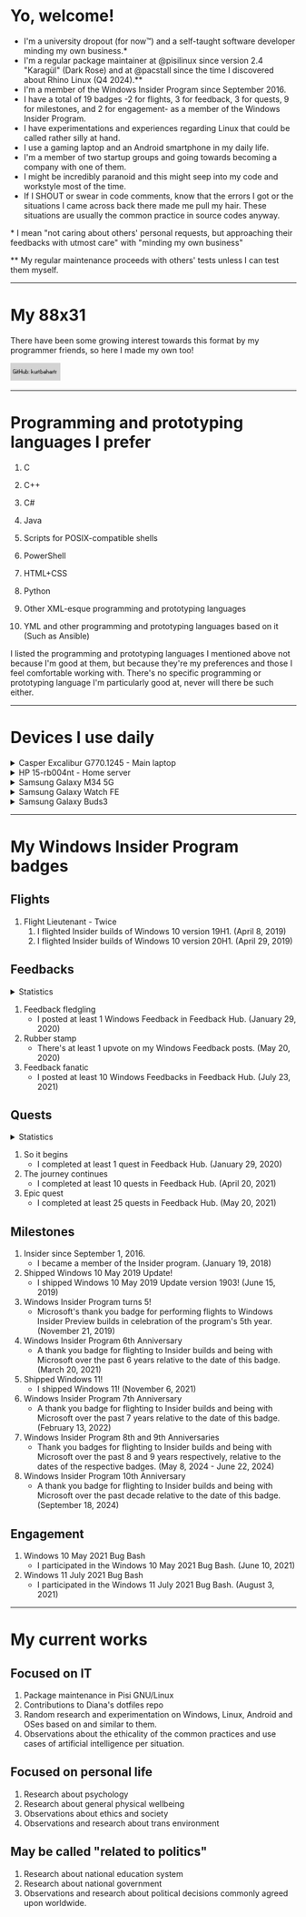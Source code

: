 # Yo, welcome!

- I'm a university dropout (for now:tm:) and a self-taught software developer minding my own business.\*
- I'm a regular package maintainer at @pisilinux since version 2.4 "Karagül" (Dark Rose) and at @pacstall since the time I discovered about Rhino Linux (Q4 2024).\*\*
- I'm a member of the Windows Insider Program since September 2016.
- I have a total of 19 badges -2 for flights, 3 for feedback, 3 for quests, 9 for milestones, and 2 for engagement- as a member of the Windows Insider Program.
- I have experimentations and experiences regarding Linux that could be called rather silly at hand.
- I use a gaming laptop and an Android smartphone in my daily life.
- I'm a member of two startup groups and going towards becoming a company with one of them.
- I might be incredibly paranoid and this might seep into my code and workstyle most of the time.
- If I SHOUT or swear in code comments, know that the errors I got or the situations I came across back there made me pull my hair. These situations are usually the common practice in source codes anyway.

\* I mean "not caring about others' personal requests, but approaching their feedbacks with utmost care" with "minding my own business"

\*\* My regular maintenance proceeds with others' tests unless I can test them myself.

-----

# My 88x31

There have been some growing interest towards this format by my programmer friends, so here I made my own too!

![kurtbahartr's 88x31](https://raw.githubusercontent.com/kurtbahartr/kurtbahartr/master/assets/88x31.gif)

-----

# Programming and prototyping languages I prefer

1. C
  
2. C++
  
3. C#
  
4. Java
  
5. Scripts for POSIX-compatible shells
  
6. PowerShell
  
7. HTML+CSS
  
8. Python
  
9. Other XML-esque programming and prototyping languages
  
10. YML and other programming and prototyping languages based on it (Such as Ansible)
  

I listed the programming and prototyping languages I mentioned above not because I'm good at them, but because they're my preferences and those I feel comfortable working with. There's no specific programming or prototyping language I'm particularly good at, never will there be such either.

-----

# Devices I use daily

<details>
 <summary>Casper Excalibur G770.1245 - Main laptop</summary>

- UEFI BIOS, up to date secure boot keys.
  
- Intel Core i5-12450H with Intel UHD Graphics
  
- 32 GB RAM
  
- NVIDIA GeForce RTX 3050 Mobile
  
- 2 TB Crucial P3 NVMe SSD+500 GB KIOXIA EXCERIA SSD
  
- Shipped with Windows 11 version 22H2.
  
- Can run down to Windows 10 version 21H2\* without driver issues.
  
- Can run up to Windows 11 version 24H2 without driver issues.\*\*

\* 2021 IoT Enterprise LTSC recommended for 21H2 if proper documented CPU support is desired. GAC is fine on 22H2.

\*\* Windows 11 24H2 is the latest known Windows 11 version in GAC as of December 2024. This laptop might run future versions of Windows as long as the hardware requirements are met.
  
</details>

<details>
 <summary>HP 15-rb004nt - Home server</summary>

- UEFI BIOS, out of date secure boot keys.
  
- AMD A4-9120 with Radeon R3 graphics
  
- 16 GB RAM
  
- 480 GB KIOXIA EXCERIA SSD
  
- Shipped with Windows 10 version 1803.
  
- Can run down to Windows 7 without driver issues\*.
  
- Can run up to Windows 11 version 24H2 without driver issues.\*\*

\* HP Application Driver works on Windows versions starting Windows 10 version 1803.

\*\* Windows 11 24H2 is the latest known Windows 11 version in GAC as of January 2025. This laptop might run future versions of Windows as long as the hardware requirements are met.
  
</details>

<details>
  <summary>Samsung Galaxy M34 5G</summary>

- Unlocked bootloader

- Exynos 1280

- 6 GB RAM

- Mali-G68

- 128 GB UFS 2.2

- Currently running PixelOS Android 15.

- Shipped with OneUI 5.x, Android 13.

</details>

<details>
  <summary>Samsung Galaxy Watch FE</summary>

- Locked bootloader

- Exynos W920

- 1.5 GB RAM

- Mali-G68

- 16 GB internal storage

- Currently running One UI 6.0 Watch, Wear OS 5.0 Android 14.

- Shipped with OneUI 5.x Watch, Wear OS 4.0 Android 13.

</details>

<details>
  <summary>Samsung Galaxy Buds3</summary>

- Currently running firmware version R530XXU0AYG3.

</details>

-----

# My Windows Insider Program badges

## Flights

1. Flight Lieutenant - Twice
   1. I flighted Insider builds of Windows 10 version 19H1. (April 8, 2019)
   2. I flighted Insider builds of Windows 10 version 20H1. (April 29, 2019)

## Feedbacks

<details>
 <summary>Statistics</summary>

  Number of Windows feedbacks I posted: 21

  Total number of upvotes received on my feedbacks: 7

</details>

1. Feedback fledgling
   - I posted at least 1 Windows Feedback in Feedback Hub. (January 29, 2020)
2. Rubber stamp
   - There's at least 1 upvote on my Windows Feedback posts. (May 20, 2020)
3. Feedback fanatic
   - I posted at least 10 Windows Feedbacks in Feedback Hub. (July 23, 2021)

## Quests

<details>
 <summary>Statistics</summary>

  Total number of quests I completed: 34
  
</details>

1. So it begins
   - I completed at least 1 quest in Feedback Hub. (January 29, 2020)
2. The journey continues
   - I completed at least 10 quests in Feedback Hub. (April 20, 2021)
3. Epic quest
   - I completed at least 25 quests in Feedback Hub. (May 20, 2021)

## Milestones

1. Insider since September 1, 2016.
   - I became a member of the Insider program. (January 19, 2018)
2. Shipped Windows 10 May 2019 Update!
   - I shipped Windows 10 May 2019 Update version 1903! (June 15, 2019)
3. Windows Insider Program turns 5!
   - Microsoft's thank you badge for performing flights to Windows Insider Preview builds in celebration of the program's 5th year. (November 21, 2019)
4. Windows Insider Program 6th Anniversary
   - A thank you badge for flighting to Insider builds and being with Microsoft over the past 6 years relative to the date of this badge. (March 20, 2021)
5. Shipped Windows 11!
   - I shipped Windows 11! (November 6, 2021)
6. Windows Insider Program 7th Anniversary
   - A thank you badge for flighting to Insider builds and being with Microsoft over the past 7 years relative to the date of this badge. (February 13, 2022)
7. Windows Insider Program 8th and 9th Anniversaries
   - Thank you badges for flighting to Insider builds and being with Microsoft over the past 8 and 9 years respectively, relative to the dates of the respective badges. (May 8, 2024 - June 22, 2024)
8. Windows Insider Program 10th Anniversary
   - A thank you badge for flighting to Insider builds and being with Microsoft over the past decade relative to the date of this badge. (September 18, 2024)

## Engagement

1. Windows 10 May 2021 Bug Bash
   - I participated in the Windows 10 May 2021 Bug Bash. (June 10, 2021)
2. Windows 11 July 2021 Bug Bash
   - I participated in the Windows 11 July 2021 Bug Bash. (August 3, 2021)

-----

# My current works

## Focused on IT

1. Package maintenance in Pisi GNU/Linux
2. Contributions to Diana's dotfiles repo
3. Random research and experimentation on Windows, Linux, Android and OSes based on and similar to them.
4. Observations about the ethicality of the common practices and use cases of artificial intelligence per situation.

## Focused on personal life

1. Research about psychology
2. Research about general physical wellbeing
3. Observations about ethics and society
4. Observations and research about trans environment

## May be called "related to politics"

1. Research about national education system
2. Research about national government
3. Observations and research about political decisions commonly agreed upon worldwide.
